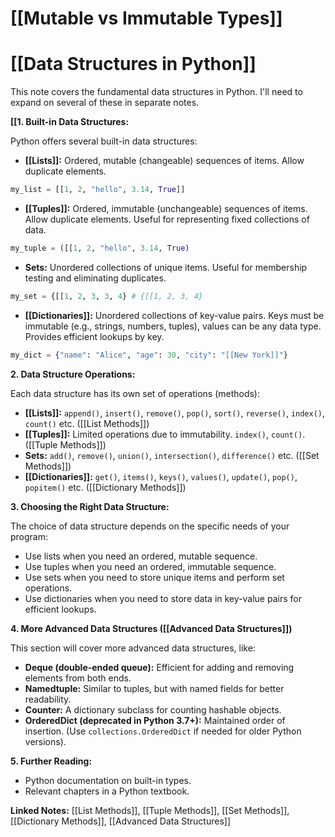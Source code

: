 # [[Mutable vs Immutable Types]]
# [[Data Structures in Python]] 
This note covers the fundamental data structures in Python.  I'll need to expand on several of these in separate notes.

**[[1. Built-in Data Structures:**

Python offers several built-in data structures:

* **[[Lists]]:** Ordered, mutable (changeable) sequences of items.  Allow duplicate elements.

```python
my_list = [[1, 2, "hello", 3.14, True]]
```

* **[[Tuples]]:** Ordered, immutable (unchangeable) sequences of items. Allow duplicate elements.  Useful for representing fixed collections of data.

```python
my_tuple = ([[1, 2, "hello", 3.14, True)
```

* **Sets:** Unordered collections of unique items.  Useful for membership testing and eliminating duplicates.

```python
my_set = {[[1, 2, 3, 3, 4} # {[[1, 2, 3, 4}
```

* **[[Dictionaries]]:**  Unordered collections of key-value pairs.  Keys must be immutable (e.g., strings, numbers, tuples), values can be any data type.  Provides efficient lookups by key.

```python
my_dict = {"name": "Alice", "age": 30, "city": "[[New York]]"}
```


**2.  Data Structure Operations:**

Each data structure has its own set of operations (methods):

* **[[Lists]]:**  `append()`, `insert()`, `remove()`, `pop()`, `sort()`, `reverse()`, `index()`, `count()` etc.  ([[List Methods]])
* **[[Tuples]]:**  Limited operations due to immutability.  `index()`, `count()`. ([[Tuple Methods]])
* **Sets:** `add()`, `remove()`, `union()`, `intersection()`, `difference()` etc. ([[Set Methods]])
* **[[Dictionaries]]:** `get()`, `items()`, `keys()`, `values()`, `update()`, `pop()`, `popitem()` etc. ([[Dictionary Methods]])


**3. Choosing the Right Data Structure:**

The choice of data structure depends on the specific needs of your program:

* Use lists when you need an ordered, mutable sequence.
* Use tuples when you need an ordered, immutable sequence.
* Use sets when you need to store unique items and perform set operations.
* Use dictionaries when you need to store data in key-value pairs for efficient lookups.


**4.  More Advanced Data Structures ([[Advanced Data Structures]])**

This section will cover more advanced data structures, like:

* **Deque (double-ended queue):**  Efficient for adding and removing elements from both ends.
* **Namedtuple:**  Similar to tuples, but with named fields for better readability.
* **Counter:**  A dictionary subclass for counting hashable objects.
* **OrderedDict (deprecated in Python 3.7+):**  Maintained order of insertion. (Use `collections.OrderedDict` if needed for older Python versions).


**5.  Further Reading:**

* Python documentation on built-in types.
* Relevant chapters in a Python textbook.


**Linked Notes:** [[List Methods]], [[Tuple Methods]], [[Set Methods]], [[Dictionary Methods]], [[Advanced Data Structures]]

